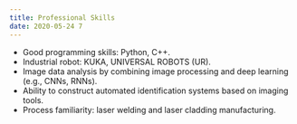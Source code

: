 ```yaml
---
title: Professional Skills
date: 2020-05-24 7
---
```

*  Good programming skills: Python, C++.
*  Industrial robot: KUKA, UNIVERSAL ROBOTS (UR).
*  Image data analysis by combining image processing and deep learning (e.g., CNNs, RNNs).
*  Ability to construct automated identification systems based on imaging tools.
*  Process familiarity: laser welding and laser cladding manufacturing.

